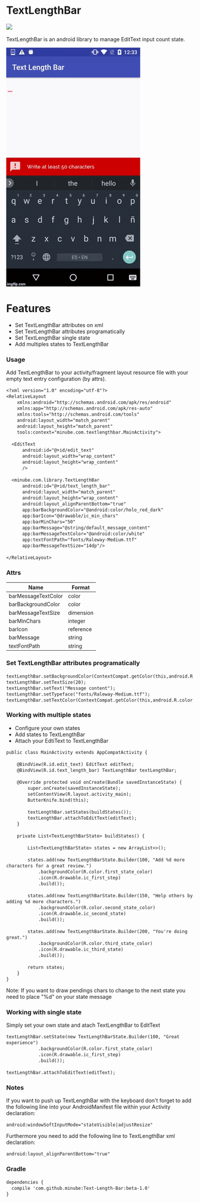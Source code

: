 # TextLengthBar
[![](https://www.jitpack.io/v/minube/Text-Length-Bar.svg)](https://www.jitpack.io/#minube/Text-Length-Bar)

TextLengthBar is an android library to manage EditText input count state.

![](art/text_length_bar.gif)

# Features

  - Set TextLengthBar attributes on xml
  - Set TextLengthBar attributes programatically
  - Set TextLengthBar single state
  - Add multiples states to TextLengthBar


### Usage

Add TextLengthBar to your activity/fragment layout resource file with your empty text entry configuration (by attrs).

```
<?xml version="1.0" encoding="utf-8"?>
<RelativeLayout
    xmlns:android="http://schemas.android.com/apk/res/android"
    xmlns:app="http://schemas.android.com/apk/res-auto"
    xmlns:tools="http://schemas.android.com/tools"
    android:layout_width="match_parent"
    android:layout_height="match_parent"
    tools:context="minube.com.textlengthbar.MainActivity">

  <EditText
      android:id="@+id/edit_text"
      android:layout_width="wrap_content"
      android:layout_height="wrap_content"
      />

  <minube.com.library.TextLengthBar
      android:id="@+id/text_length_bar"
      android:layout_width="match_parent"
      android:layout_height="wrap_content"
      android:layout_alignParentBottom="true"
      app:barBackgroundColor="@android:color/holo_red_dark"
      app:barIcon="@drawable/ic_min_chars"
      app:barMinChars="50"
      app:barMessage="@string/default_message_content"
      app:barMessageTextColor="@android:color/white"
      app:textFontPath="fonts/Raleway-Medium.ttf"
      app:barMessageTextSize="14dp"/>

</RelativeLayout>
```

### Attrs

| Name | Format |
| ------ | ------ |
| barMessageTextColor | color |
| barBackgroundColor | color |
| barMessageTextSize | dimension |
| barMinChars | integer |
| barIcon | reference |
| barMessage | string |
| textFontPath | string |

### Set TextLengthBar attributes programatically

```
textLengthBar.setBackgroundColor(ContextCompat.getColor(this,android.R.color.black));
textLengthBar.setTextSize(20);
textLengthBar.setText("Message content");
textLengthBar.setTypeface("fonts/Raleway-Medium.ttf");
textLengthBar.setTextColor(ContextCompat.getColor(this,android.R.color.holo_red_dark);
```

### Working with multiple states
   - Configure your own states
   - Add states to TextLengthBar
   - Attach your EdtiText to TextLengthBar


```
public class MainActivity extends AppCompatActivity {

    @BindView(R.id.edit_text) EditText editText;
    @BindView(R.id.text_length_bar) TextLengthBar textLengthBar;

    @Override protected void onCreate(Bundle savedInstanceState) {
        super.onCreate(savedInstanceState);
        setContentView(R.layout.activity_main);
        ButterKnife.bind(this);

        textLengthBar.setStates(buildStates());
        textLengthBar.attachToEditText(editText);
    }

    private List<TextLengthBarState> buildStates() {

        List<TextLengthBarState> states = new ArrayList<>();

        states.add(new TextLengthBarState.Builder(100, "Add %d more characters for a great review.")
            .backgroundColor(R.color.first_state_color)
            .icon(R.drawable.ic_first_step)
            .build());

        states.add(new TextLengthBarState.Builder(150, "Help others by adding %d more characters.")
            .backgroundColor(R.color.second_state_color)
            .icon(R.drawable.ic_second_state)
            .build());

        states.add(new TextLengthBarState.Builder(200, "You're doing great.")
            .backgroundColor(R.color.third_state_color)
            .icon(R.drawable.ic_third_state)
            .build());

        return states;
    }
}
```

Note: If you want to draw pendings chars to change to the next state you need to place "%d" on your state message

### Working with single state
Simply set your own state and atach TextLengthBar to EditText

```
textLengthBar.setState(new TextLengthBarState.Builder(100, "Great experience")
            .backgroundColor(R.color.first_state_color)
            .icon(R.drawable.ic_first_step)
            .build());

textLengthBar.attachToEditText(editText);
```

### Notes
If you want to push up TextLengthBar with the keyboard don't forget to add the following line into your AndroidManifest file within your Activity declaration:

```
android:windowSoftInputMode="stateVisible|adjustResize"
```

Furthermore you need to add the following line to TextLengthBar xml declaration:
```
android:layout_alignParentBottom="true"
```

### Gradle

```
dependencies {
  compile 'com.github.minube:Text-Length-Bar:beta-1.0'
}
```